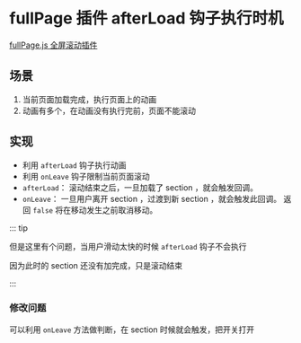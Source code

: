 # fullPage 插件 afterLoad 钩子执行时机

[fullPage.js 全屏滚动插件](https://alvarotrigo.com/fullPage/zh/)

## 场景

1. 当前页面加载完成，执行页面上的动画
2. 动画有多个，在动画没有执行完前，页面不能滚动

## 实现

- 利用 `afterLoad` 钩子执行动画
- 利用 `onLeave` 钩子限制当前页面滚动
- `afterLoad`： 滚动结束之后，一旦加载了 section ，就会触发回调。
- `onLeave`： 一旦用户离开 section ，过渡到新 section ，就会触发此回调。 返回 `false` 将在移动发生之前取消移动。


::: tip

但是这里有个问题，当用户滑动太快的时候 `afterLoad` 钩子不会执行

因为此时的 section 还没有加完成，只是滚动结束

:::


### 修改问题

可以利用 `onLeave` 方法做判断，在 section 时候就会触发，把开关打开





